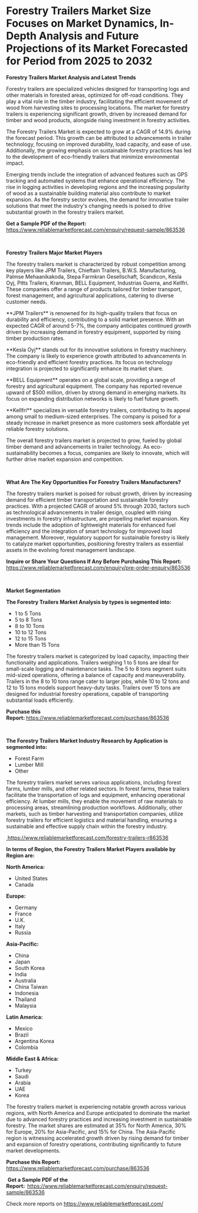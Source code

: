 <p><h1>Forestry Trailers Market Size Focuses on Market Dynamics, In-Depth Analysis and Future Projections of its Market Forecasted for Period from 2025 to 2032</h1></p><p><strong>Forestry Trailers Market Analysis and Latest Trends</strong></p>
<p><p>Forestry trailers are specialized vehicles designed for transporting logs and other materials in forested areas, optimized for off-road conditions. They play a vital role in the timber industry, facilitating the efficient movement of wood from harvesting sites to processing locations. The market for forestry trailers is experiencing significant growth, driven by increased demand for timber and wood products, alongside rising investment in forestry activities.</p><p>The Forestry Trailers Market is expected to grow at a CAGR of 14.9% during the forecast period. This growth can be attributed to advancements in trailer technology, focusing on improved durability, load capacity, and ease of use. Additionally, the growing emphasis on sustainable forestry practices has led to the development of eco-friendly trailers that minimize environmental impact. </p><p>Emerging trends include the integration of advanced features such as GPS tracking and automated systems that enhance operational efficiency. The rise in logging activities in developing regions and the increasing popularity of wood as a sustainable building material also contribute to market expansion. As the forestry sector evolves, the demand for innovative trailer solutions that meet the industry's changing needs is poised to drive substantial growth in the forestry trailers market.</p></p>
<p><strong>Get a Sample PDF of the Report:&nbsp;</strong> <a href="https://www.reliablemarketforecast.com/enquiry/request-sample/863536?utm_campaign=2130&utm_medium=2&utm_source=Github&utm_content=ia&utm_term=10042025&utm_id=forestry-trailers">https://www.reliablemarketforecast.com/enquiry/request-sample/863536</a></p>
<p>&nbsp;</p>
<p><strong>Forestry Trailers Major Market Players</strong></p>
<p><p>The forestry trailers market is characterized by robust competition among key players like JPM Trailers, Chieftain Trailers, B.W.S. Manufacturing, Palmse Mehaanikakoda, Stepa Farmkran Gesellschaft, Scandicon, Kesla Oyj, Pitts Trailers, Kranman, BELL Equipment, Industrias Guerra, and Kellfri. These companies offer a range of products tailored for timber transport, forest management, and agricultural applications, catering to diverse customer needs.</p><p>**JPM Trailers** is renowned for its high-quality trailers that focus on durability and efficiency, contributing to a solid market presence. With an expected CAGR of around 5-7%, the company anticipates continued growth driven by increasing demand in forestry equipment, supported by rising timber production rates.</p><p>**Kesla Oyj** stands out for its innovative solutions in forestry machinery. The company is likely to experience growth attributed to advancements in eco-friendly and efficient forestry practices. Its focus on technology integration is projected to significantly enhance its market share.</p><p>**BELL Equipment** operates on a global scale, providing a range of forestry and agricultural equipment. The company has reported revenue upward of $500 million, driven by strong demand in emerging markets. Its focus on expanding distribution networks is likely to fuel future growth.</p><p>**Kellfri** specializes in versatile forestry trailers, contributing to its appeal among small to medium-sized enterprises. The company is poised for a steady increase in market presence as more customers seek affordable yet reliable forestry solutions.</p><p>The overall forestry trailers market is projected to grow, fueled by global timber demand and advancements in trailer technology. As eco-sustainability becomes a focus, companies are likely to innovate, which will further drive market expansion and competition.</p></p>
<p>&nbsp;</p>
<p><strong>What Are The Key Opportunities For Forestry Trailers Manufacturers?</strong></p>
<p><p>The forestry trailers market is poised for robust growth, driven by increasing demand for efficient timber transportation and sustainable forestry practices. With a projected CAGR of around 5% through 2030, factors such as technological advancements in trailer design, coupled with rising investments in forestry infrastructure, are propelling market expansion. Key trends include the adoption of lightweight materials for enhanced fuel efficiency and the integration of smart technology for improved load management. Moreover, regulatory support for sustainable forestry is likely to catalyze market opportunities, positioning forestry trailers as essential assets in the evolving forest management landscape.</p></p>
<p><strong>Inquire or Share Your Questions If Any Before Purchasing This Report:</strong> <a href="https://www.reliablemarketforecast.com/enquiry/pre-order-enquiry/863536?utm_campaign=2130&utm_medium=2&utm_source=Github&utm_content=ia&utm_term=10042025&utm_id=forestry-trailers">https://www.reliablemarketforecast.com/enquiry/pre-order-enquiry/863536</a></p>
<p>&nbsp;</p>
<p><strong>Market Segmentation</strong></p>
<p><strong>The Forestry Trailers Market Analysis by types is segmented into:</strong></p>
<p><ul><li>1 to 5 Tons</li><li>5 to 8 Tons</li><li>8 to 10 Tons</li><li>10 to 12 Tons</li><li>12 to 15 Tons</li><li>More than 15 Tons</li></ul></p>
<p><p>The forestry trailers market is categorized by load capacity, impacting their functionality and applications. Trailers weighing 1 to 5 tons are ideal for small-scale logging and maintenance tasks. The 5 to 8 tons segment suits mid-sized operations, offering a balance of capacity and maneuverability. Trailers in the 8 to 10 tons range cater to larger jobs, while 10 to 12 tons and 12 to 15 tons models support heavy-duty tasks. Trailers over 15 tons are designed for industrial forestry operations, capable of transporting substantial loads efficiently.</p></p>
<p><strong>Purchase this Report:&nbsp;</strong><a href="https://www.reliablemarketforecast.com/purchase/863536?utm_campaign=2130&utm_medium=2&utm_source=Github&utm_content=ia&utm_term=10042025&utm_id=forestry-trailers">https://www.reliablemarketforecast.com/purchase/863536</a></p>
<p>&nbsp;</p>
<p><strong>The Forestry Trailers Market Industry Research by Application is segmented into:</strong></p>
<p><ul><li>Forest Farm</li><li>Lumber Mill</li><li>Other</li></ul></p>
<p><p>The forestry trailers market serves various applications, including forest farms, lumber mills, and other related sectors. In forest farms, these trailers facilitate the transportation of logs and equipment, enhancing operational efficiency. At lumber mills, they enable the movement of raw materials to processing areas, streamlining production workflows. Additionally, other markets, such as timber harvesting and transportation companies, utilize forestry trailers for efficient logistics and material handling, ensuring a sustainable and effective supply chain within the forestry industry.</p></p>
<p><a href="https://www.reliablemarketforecast.com/forestry-trailers-r863536?utm_campaign=2130&utm_medium=2&utm_source=Github&utm_content=ia&utm_term=10042025&utm_id=forestry-trailers">&nbsp;https://www.reliablemarketforecast.com/forestry-trailers-r863536</a></p>
<p><strong>In terms of Region, the Forestry Trailers Market Players available by Region are:</strong></p>
<p>
    <p> <strong> North America: </strong>
        <ul>
            <li>United States</li>
            <li>Canada</li>
        </ul>
        </p> 
    <p> <strong> Europe: </strong>
        <ul>
            <li>Germany</li>
            <li>France</li>
            <li>U.K.</li>
            <li>Italy</li>
            <li>Russia</li>
        </ul>
        </p> 
    <p> <strong> Asia-Pacific: </strong>
        <ul>
            <li>China</li>
            <li>Japan</li>
            <li>South Korea</li>
            <li>India</li>
            <li>Australia</li>
            <li>China Taiwan</li>
            <li>Indonesia</li>
            <li>Thailand</li>
            <li>Malaysia</li>
        </ul>
        </p> 
    <p> <strong> Latin America: </strong>
        <ul>
            <li>Mexico</li>
            <li>Brazil</li>
            <li>Argentina Korea</li>
            <li>Colombia</li>
        </ul>
        </p> 
    <p> <strong> Middle East & Africa: </strong>
        <ul>
            <li>Turkey</li>
            <li>Saudi</li>
            <li>Arabia</li>
            <li>UAE</li>
            <li>Korea</li>
        </ul>
    </p>
    </p>
<p><p>The forestry trailers market is experiencing notable growth across various regions, with North America and Europe anticipated to dominate the market due to advanced forestry practices and increasing investment in sustainable forestry. The market shares are estimated at 35% for North America, 30% for Europe, 20% for Asia-Pacific, and 15% for China. The Asia-Pacific region is witnessing accelerated growth driven by rising demand for timber and expansion of forestry operations, contributing significantly to future market developments.</p></p>
<p><strong>Purchase this Report: </strong><a href="https://www.reliablemarketforecast.com/purchase/863536?utm_campaign=2130&utm_medium=2&utm_source=Github&utm_content=ia&utm_term=10042025&utm_id=forestry-trailers">https://www.reliablemarketforecast.com/purchase/863536</a></p>
<p>&nbsp;<strong>Get a Sample PDF of the Report:&nbsp;&nbsp;</strong><a href="https://www.reliablemarketforecast.com/enquiry/request-sample/863536?utm_campaign=2130&utm_medium=2&utm_source=Github&utm_content=ia&utm_term=10042025&utm_id=forestry-trailers">https://www.reliablemarketforecast.com/enquiry/request-sample/863536</a></p>
<p><strong></strong></p>
<p>Check more reports on <a href="https://www.reliablemarketforecast.com/?utm_campaign=2130&utm_medium=2&utm_source=Github&utm_content=ia&utm_term=10042025&utm_id=forestry-trailers">https://www.reliablemarketforecast.com/</a></p>